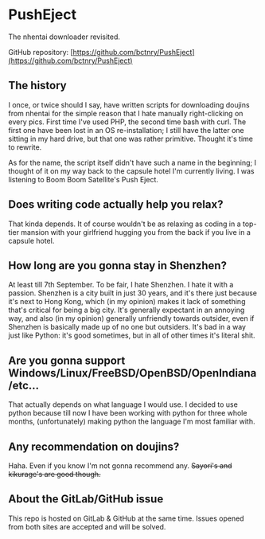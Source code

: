 # PushEject
The nhentai downloader revisited.

GitHub repository: [https://github.com/bctnry/PushEject](https://github.com/bctnry/PushEject)

## The history
I once, or twice should I say, have written scripts for downloading doujins
from nhentai for the simple reason that I hate manually right-clicking on
every pics. First time I've used PHP, the second time bash with curl. The
first one have been lost in an OS re-installation; I still have the latter
one sitting in my hard drive, but that one was rather primitive. Thought it's
time to rewrite.

As for the name, the script itself didn't have such a name in the beginning;
I thought of it on my way back to the capsule hotel I'm currently living.
I was listening to Boom Boom Satellite's Push Eject.

## Does writing code actually help you relax?
That kinda depends. It of course wouldn't be as relaxing as coding in a top-tier
mansion with your girlfriend hugging you from the back if you live in a capsule
hotel.

## How long are you gonna stay in Shenzhen?
At least till 7th September. To be fair, I hate Shenzhen. I hate it with a
passion. Shenzhen is a city built in just 30 years, and it's there just
because it's next to Hong Kong, which (in my opinion) makes it lack of
something that's critical for being a big city. It's generally expectant
in an annoying way, and also (in my opinion) generally unfriendly towards
outsider, even if Shenzhen is basically made up of no one but outsiders.
It's bad in a way just like Python: it's good sometimes, but in all of other
times it's literal shit.

## Are you gonna support Windows/Linux/FreeBSD/OpenBSD/OpenIndiana/etc...
That actually depends on what language I would use. I decided to use python
because till now I have been working with python for three whole months,
(unfortunately) making python the language I'm most familiar with.

## Any recommendation on doujins?
Haha. Even if you know I'm not gonna recommend any. <del>Sayori's and kikurage's
are good though.</del>

## About the GitLab/GitHub issue
This repo is hosted on GitLab & GitHub at the same time. Issues opened from
both sites are accepted and will be solved.

